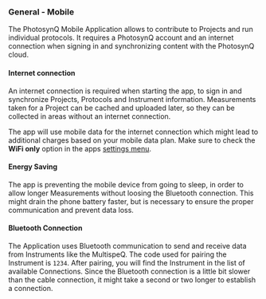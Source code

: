 ### General - Mobile

The PhotosynQ Mobile Application allows to contribute to Projects and run individual protocols. It requires a PhotosynQ account and an internet connection when signing in and synchronizing content with the PhotosynQ cloud.

#### Internet connection

An internet connection is required when starting the app, to sign in and synchronize Projects, Protocols and Instrument information. Measurements taken for a Project can be cached and uploaded later, so they can be collected in areas without an internet connection.

The app will use mobile data for the internet connection which might lead to additional charges based on your mobile data plan. Make sure to check the **WiFi only** option in the apps [settings menu](mobile-app_Settings).

#### Energy Saving

The app is preventing the mobile device from going to sleep, in order to allow longer Measurements without loosing the Bluetooth connection. This might drain the phone battery faster, but is necessary to ensure the proper communication and prevent data loss.

#### Bluetooth Connection

The Application uses Bluetooth communication to send and receive data from Instruments like the MultispeQ. The code used for pairing the Instrument is `1234`. After pairing, you will find the Instrument in the list of available Connections. Since the Bluetooth connection is a little bit slower than the cable connection, it might take a second or two longer to establish a connection.